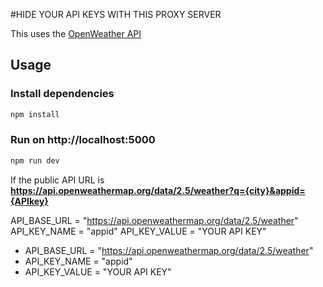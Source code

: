 #HIDE YOUR API KEYS WITH THIS PROXY SERVER

This uses the [OpenWeather API](https://openweathermap.org/api)
## Usage
### Install dependencies
```bash
npm install
```
### Run on http://localhost:5000
```bash
npm run dev
```

If the public API URL is **https://api.openweathermap.org/data/2.5/weather?q={city}&appid={APIkey}**

API_BASE_URL = "https://api.openweathermap.org/data/2.5/weather"
API_KEY_NAME = "appid"
API_KEY_VALUE = "YOUR API KEY"
- API_BASE_URL = "https://api.openweathermap.org/data/2.5/weather"
- API_KEY_NAME = "appid"
- API_KEY_VALUE = "YOUR API KEY"
